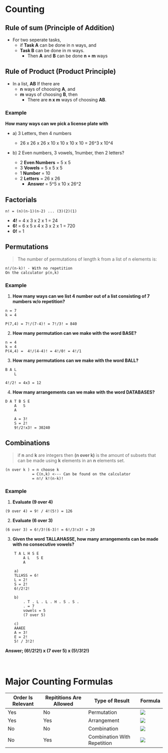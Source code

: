 # Counting 

##  Rule of sum (Principle of Addition)
* For two seperate tasks, 
	* if **Task A** can be done in n ways, and
	* **Task B** can be done in m ways.
		* Then **A** and **B** can be done **n + m** ways

## Rule of Product (Product Principle)
* In a list, **AB** If there are
	* **n** ways of choosing **A**, and
	* **m** ways of choosing **B**, then
		*  There are **n x m** ways of choosing **AB**.

### Example
**How many ways can we pick a license plate with**

* a) 3 Letters, then 4 numbers
  *  26 x 26 x 26  x 10 x 10 x 10 x 10 = 26^3 x 10^4

* b) 2 Even numbers, 3 vowels, 1number, then 2 letters?
	* 2 **Even Numbers** =  5 x 5 
	* 3 **Vowels** = 5 x 5 x 5 
	* 1 **Number** = 10
	* 2 **Letters** = 26 x 26
		* **Answer** = 5^5 x 10 x 26^2

## Factorials

```n! = (n)(n-1)(n-2) ... (3)(2)(1)```

* **4!** = 4 x 3 x 2 x 1  = 24 
* **6!** = 6 x 5 x 4 x 3 x 2 x 1 = 720
* **0!** = 1

## Permutations
> The number of permutations of length k from a list of n elements is:
```
n!/(n-k)! - With no repetition
On the calculator p(n,k)
```


### Example 
1. **How many ways can we list 4 number out of a list consisting of 7 numbers w/o repetition?**

```
n = 7
k = 4 

P(7,4) = 7!/(7-4)! = 7!/3! = 840
```

2. **How many permutation can we make with the word BASE?**
```	
n = 4
k = 4
P(4,4) =  4!/(4-4)! = 4!/0! = 4!/1
```

3. **How many permutations can we make with the word BALL?**
```
B A L  
	L 

4!/2! = 4x3 = 12
```

4. **How many arrangements can we make with the word DATABASES?**
```
D A T B S E
	A 	S
	A

	A = 3! 
	S = 2!
	9!/2!x3! = 30240
```

## Combinations
> if **n** and **k** are integers then **(n over k)** is the amount of subsets that can be made using **k** elements in an **n** elements set.

```
(n over k ) = n choose k
			= C(n,k) <--- Can be found on the calculator
			= n!/ k!(n-k)!
```

### Example
1. **Evaluate (9 over 4)**
```
(9 over 4) = 9! / 4!(5!) = 126
```

2. **Evaluate (6 over 3)**
```
(6 over 3) = 6!/3!(6-3)! = 6!/3!x3! = 20 
```

3. **Given the word TALLAHASSE, how many arrangements can be made with no consecutive vowels?**

```	
	T A L H S E
		A L   S E
		A

	a)  
	TLLHSS = 6!
	L = 2!
	S = 2!
	6!/2!2!

	b)
		. T . L . L . H . S . S .
		. = 7
		vowels = 5
		(7 over 5)

	c)
	AAAEE
	A = 3!
	E = 2!
	5! / 3!2!
```

**Answer; (6!/2!2!) x (7 over 5) x (5!/3!2!)**
<br><br><br>

# Major Counting Formulas
| Order Is Relevant | Repititions Are Allowed | Type of Result              | Formula |
|-------------------|-------------------------|-----------------------------|---------|
| Yes               | No                      | Permutation                 | ![](https://i.imgur.com/y0pLWDp.png)|
| Yes               | Yes                     | Arrangement                 | ![](https://i.imgur.com/5X06pdO.png)|
| No                | No                      | Combination                 | ![](https://i.imgur.com/f4nRt2Z.png)|
| No                | Yes                     | Combination With Repetition | ![](https://i.imgur.com/kHtzhuO.png)|
